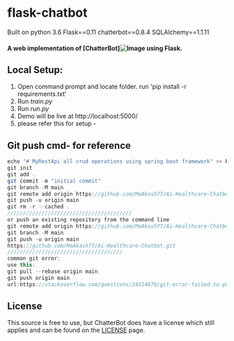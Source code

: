 # flask-chatbot
Built on python 3.6
Flask==0.11
chatterbot==0.8.4
SQLAlchemy==1.1.11

#### A web implementation of [ChatterBot]![Image](https://github.com/user-attachments/assets/c7929f96-575c-4ebf-84a7-3e8c7e5a1ef4) using Flask.

## Local Setup:
 1. Open command prompt and locate folder. run 'pip install -r requirements.txt'
 2. Run *train.py*
 3. Run *run.py*
 4. Demo will be live at http://localhost:5000/
 5. please refer this for setup -  



 
 ## Git push cmd- for reference
 ```java
 echo "# MyRestApi all crud operations using spring boot framework" >> README.md
git init
git add .
git commit -m "initial commit"
git branch -M main
git remote add origin https://github.com/MeAkash77/Ai-Healthcare-Chatbot.git
git push -u origin main
git rm -r --cached .
////////////////////////////////////////
or push an existing repository from the command line
git remote add origin https://github.com/MeAkash77/Ai-Healthcare-Chatbot.git
git branch -M main
git push -u origin main
https://github.com/MeAkash77/Ai-Healthcare-Chatbot.git
/////////////////////////////////////
common git error:
use this:
git pull --rebase origin main
git push origin main
url:https://stackoverflow.com/questions/24114676/git-error-failed-to-push-some-refs-to-remote
 ```

## License
This source is free to use, but ChatterBot does have a license which still applies and can be found on the [LICENSE](https://github.com/MeAkash77/Ai-Healthcare-Chatbot.git) page.
